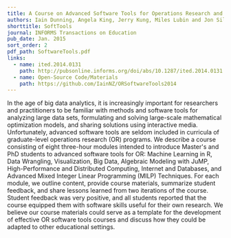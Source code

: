```yaml
---
title: A Course on Advanced Software Tools for Operations Research and Analytics
authors: Iain Dunning, Angela King, Jerry Kung, Miles Lubin and Jon Silberholz
shorttitle: SoftTools
journal: INFORMS Transactions on Education
pub_date: Jan. 2015
sort_order: 2
pdf_path: SoftwareTools.pdf
links:
  - name: ited.2014.0131
    path: http://pubsonline.informs.org/doi/abs/10.1287/ited.2014.0131
  - name: Open-Source Code/Materials
    path: https://github.com/IainNZ/ORSoftwareTools2014
---
```

In the age of big data analytics, it is increasingly important for researchers and practitioners to be familiar with methods and software tools for analyzing large data sets, formulating and solving large-scale mathematical optimization models, and sharing solutions using interactive media. Unfortunately, advanced software tools are seldom included in curricula of graduate-level operations research (OR) programs. We describe a course consisting of eight three-hour modules intended to introduce Master's and PhD students to advanced software tools for OR: Machine Learning in R, Data Wrangling, Visualization, Big Data, Algebraic Modeling with JuMP, High-Performance and Distributed Computing, Internet and Databases, and Advanced Mixed Integer Linear Programming (MILP) Techniques. For each module, we outline content, provide course materials, summarize student feedback, and share lessons learned from two iterations of the course. Student feedback was very positive, and all students reported that the course equipped them with software skills useful for their own research. We believe our course materials could serve as a template for the development of effective OR software tools courses and discuss how they could be adapted to other educational settings.